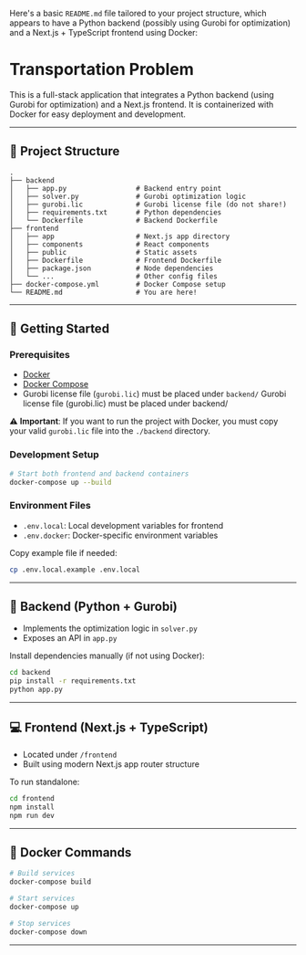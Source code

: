 Here's a basic `README.md` file tailored to your project structure, which appears to have a Python backend (possibly using Gurobi for optimization) and a Next.js + TypeScript frontend using Docker:

# Transportation Problem

This is a full-stack application that integrates a Python backend (using Gurobi for optimization) and a Next.js frontend. It is containerized with Docker for easy deployment and development.

---

## 📁 Project Structure
```
.
├── backend
│   ├── app.py                 # Backend entry point
│   ├── solver.py              # Gurobi optimization logic
│   ├── gurobi.lic             # Gurobi license file (do not share!)
│   ├── requirements.txt       # Python dependencies
│   └── Dockerfile             # Backend Dockerfile
├── frontend
│   ├── app                    # Next.js app directory
│   ├── components             # React components
│   ├── public                 # Static assets
│   ├── Dockerfile             # Frontend Dockerfile
│   ├── package.json           # Node dependencies
│   └── ...                    # Other config files
├── docker-compose.yml         # Docker Compose setup
└── README.md                  # You are here!

````

---

## 🚀 Getting Started

### Prerequisites

- [Docker](https://www.docker.com/)
- [Docker Compose](https://docs.docker.com/compose/)
- Gurobi license file (`gurobi.lic`) must be placed under `backend/`
Gurobi license file (gurobi.lic) must be placed under backend/

⚠️ **Important**: If you want to run the project with Docker, you must copy your valid `gurobi.lic` file into the `./backend` directory.
### Development Setup

```bash
# Start both frontend and backend containers
docker-compose up --build
````

### Environment Files

* `.env.local`: Local development variables for frontend
* `.env.docker`: Docker-specific environment variables

Copy example file if needed:

```bash
cp .env.local.example .env.local
```

---

## 🧠 Backend (Python + Gurobi)

* Implements the optimization logic in `solver.py`
* Exposes an API in `app.py`

Install dependencies manually (if not using Docker):

```bash
cd backend
pip install -r requirements.txt
python app.py
```

---

## 💻 Frontend (Next.js + TypeScript)

* Located under `/frontend`
* Built using modern Next.js app router structure

To run standalone:

```bash
cd frontend
npm install
npm run dev
```

---

## 🐳 Docker Commands
```bash
# Build services
docker-compose build

# Start services
docker-compose up

# Stop services
docker-compose down
```
---
